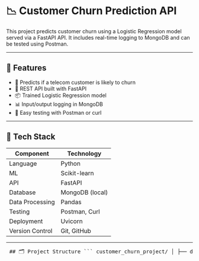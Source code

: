 # 📉 Customer Churn Prediction API

This project predicts customer churn using a Logistic Regression model served via a FastAPI API. It includes real-time logging to MongoDB and can be tested using Postman.

---

## 🔧 Features

- 🎯 Predicts if a telecom customer is likely to churn
- 🚀 REST API built with FastAPI
- 📦 Trained Logistic Regression model
- 📊 Input/output logging in MongoDB
- 🧪 Easy testing with Postman or curl

---

## 🧠 Tech Stack

| Component        | Technology         |
|------------------|--------------------|
| Language         | Python             |
| ML               | Scikit-learn       |
| API              | FastAPI            |
| Database         | MongoDB (local)    |
| Data Processing  | Pandas             |
| Testing          | Postman, Curl      |
| Deployment       | Uvicorn            |
| Version Control  | Git, GitHub        |

---

<pre> ## 🗂️ Project Structure ``` customer_churn_project/ │ ├── data/ │ └── customer_data.csv # Raw dataset │ ├── models/ │ └── logistic_model.pkl # Trained model │ ├── notebooks/ │ └── churn_analysis.ipynb # EDA + training notebook │ ├── scripts/ │ ├── train_model.py # Script to train & save the model │ └── api.py # FastAPI prediction logic │ ├── main.py # Uvicorn runner for FastAPI ├── requirements.txt # All dependencies └── README.md # Project overview (this file) ``` </pre>